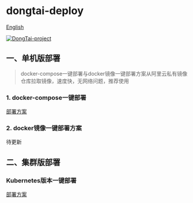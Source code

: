 # dongtai-deploy
[English](docker-compose/README.MD)

[![DongTai-project](https://img.shields.io/badge/DongTai%20versions-beta-green)](https://hxsecurity.github.io/DongTai-Doc/)

## 一、单机版部署

> docker-compose一键部署与docker镜像一键部署方案从阿里云私有镜像仓库拉取镜像，速度快，无网络问题，推荐使用

### 1. docker-compose一键部署

[部署方案](docker-compose/README.ZH-CN.MD)

### 2. docker镜像一键部署方案
待更新

## 二、集群版部署

### Kubernetes版本一键部署

[部署方案](kubernetes/README.md)
